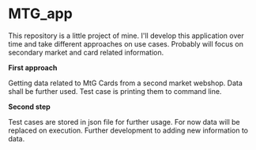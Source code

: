 # MTG_app

This repository is a little project of mine. I'll develop this application over time and take different approaches on use cases. Probably will focus on secondary market and card related information.

**First approach**

Getting data related to MtG Cards from a second market webshop. Data shall be further used. Test case is printing them to command line.

**Second step**

Test cases are stored in json file for further usage. For now data will be replaced on execution. Further development to adding new information to data.
